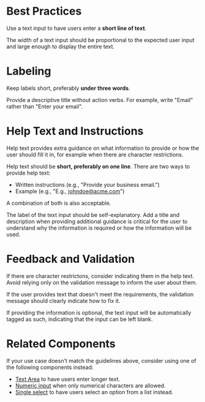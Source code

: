 # Best Practices

Use a text input to have users enter a **short line of text**.

The width of a text input should be proportional to the expected user input and large enough to display the entire text.

# Labeling

Keep labels short, preferably **under three words**.

Provide a descriptive title without action verbs. For example, write "Email" rather than "Enter your email".

# Help Text and Instructions

Help text provides extra guidance on what information to provide or how the user should fill it in, for example when there are character restrictions.

Help text should be **short, preferably on one line**.
There are two ways to provide help text:

-   Written instructions (e.g., "Provide your business email.")
-   Example (e.g., "E.g., johndoe@acme.com")

A combination of both is also acceptable.

The label of the text input should be self-explanatory.
Add a title and description when providing additional guidance is critical for the user to understand why the information is required or how the information will be used.

# Feedback and Validation

If there are character restrictons, consider indicating them in the help text. Avoid relying only on the validation message to inform the user about them.

If the user provides text that doesn't meet the requirements, the validation message should clearly indicate how to fix it.

If providing the information is optional, the text input will be automatically tagged as such, indicating that the input can be left blank.

# Related Components

If your use case doesn't match the guidelines above, consider using one of the following components instead:

-   [Text Area](#/form/TextArea) to have users enter longer text.
-   [Numeric input](#/form/NumericInput) when only numerical characters are allowed.
-   [Single select](#/form/SingleSelect) to have users select an option from a list instead.
